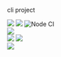 cli project 

<a href="https://codeclimate.com/github/muzzai/frontend-project-lvl2/maintainability"><img src="https://api.codeclimate.com/v1/badges/48ab6414e848ffe6dd2a/maintainability" /></a>
<a href="https://codeclimate.com/github/muzzai/frontend-project-lvl2/test_coverage"><img src="https://api.codeclimate.com/v1/badges/48ab6414e848ffe6dd2a/test_coverage" /></a>
![Node CI](https://github.com/muzzai/frontend-project-lvl2/workflows/Node%20CI/badge.svg)
<br><a href="https://asciinema.org/a/5u85AuECVJ8G6G3y9J9mRWKlG" target="_blank"><img src="https://asciinema.org/a/5u85AuECVJ8G6G3y9J9mRWKlG.svg" /></a>
<br><a href="https://asciinema.org/a/RIWpZW4cw8syuhXCNA3ORwAho" target="_blank"><img src="https://asciinema.org/a/RIWpZW4cw8syuhXCNA3ORwAho.svg" /></a>
<a href="https://asciinema.org/a/CMVOudiFveWT8Ug6pFZr98GZB" target="_blank"><img src="https://asciinema.org/a/CMVOudiFveWT8Ug6pFZr98GZB.svg" /></a>
<br> <a href="https://asciinema.org/a/fhQE7vBBikoFAUP35iXywVaN3" target="_blank"><img src="https://asciinema.org/a/fhQE7vBBikoFAUP35iXywVaN3.svg" /></a>